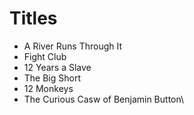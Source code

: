 # Titles

* A River Runs Through It
* Fight Club
* 12 Years a Slave
* The Big Short
* 12 Monkeys
* The Curious Casw of Benjamin Button\


